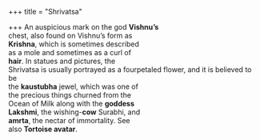 +++
title = "Shrivatsa"

+++
An auspicious mark on the god **Vishnu’s**  
chest, also found on Vishnu’s form as  
**Krishna**, which is sometimes described  
as a mole and sometimes as a curl of  
**hair**. In statues and pictures, the  
Shrivatsa is usually portrayed as a fourpetaled flower, and it is believed to be  
the **kaustubha** jewel, which was one of  
the precious things churned from the  
Ocean of Milk along with the **goddess**  
**Lakshmi**, the wishing-**cow** Surabhi, and  
**amrta**, the nectar of immortality. See  
also **Tortoise avatar**.